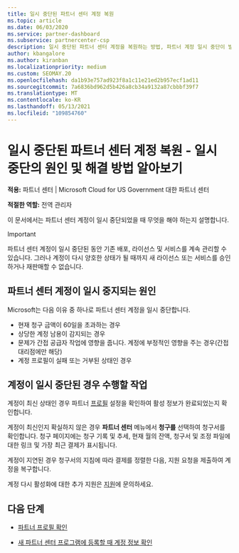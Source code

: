 ```yaml
---
title: 일시 중단된 파트너 센터 계정 복원
ms.topic: article
ms.date: 06/03/2020
ms.service: partner-dashboard
ms.subservice: partnercenter-csp
description: 일시 중단된 파트너 센터 계정을 복원하는 방법, 파트너 계정 일시 중단이 발생하는 이유 및 일시 중단 중에 계정을 사용하는 방법을 알아봅니다.
author: kbangalore
ms.author: kiranban
ms.localizationpriority: medium
ms.custom: SEOMAY.20
ms.openlocfilehash: da1b93e757ad923f8a1c11e21ed2b957ecf1ad11
ms.sourcegitcommit: 7a6836bd962d5b426a8cb34a9132a87cbbbf39f7
ms.translationtype: MT
ms.contentlocale: ko-KR
ms.lasthandoff: 05/13/2021
ms.locfileid: "109854760"
---
```

# <a name="restore-a-suspended-partner-center-account---learn-why-it-happens-and-what-to-do-about-it"></a>일시 중단된 파트너 센터 계정 복원 - 일시 중단의 원인 및 해결 방법 알아보기

**적용:** 파트너 센터 | Microsoft Cloud for US Government 대한 파트너 센터

**적절한 역할:** 전역 관리자

이 문서에서는 파트너 센터 계정이 일시 중단되었을 때 무엇을 해야 하는지 설명합니다.

> [!IMPORTANT]  
> 파트너 센터 계정이 일시 중단된 동안 기존 배포, 라이선스 및 서비스를 계속 관리할 수 있습니다. 그러나 계정이 다시 양호한 상태가 될 때까지 새 라이선스 또는 서비스를 승인하거나 재판매할 수 없습니다.

## <a name="why-partner-center-accounts-are-suspended"></a>파트너 센터 계정이 일시 중지되는 원인

Microsoft는 다음 이유 중 하나로 파트너 센터 계정을 일시 중단합니다.

- 현재 청구 금액이 60일을 초과하는 경우
- 상당한 계정 남용이 감지되는 경우
- 문제가 간접 공급자 작업에 영향을 줍니다. 계정에 부정적인 영향을 주는 경우(간접 대리점에만 해당)
- 계정 프로필이 실패 또는 거부된 상태인 경우

## <a name="what-to-do-if-your-account-is-suspended"></a>계정이 일시 중단된 경우 수행할 작업

계정이 최신 상태인 경우 파트너 [프로필](https://partner.microsoft.com/pcv/accountsettings/partnerprofile) 설정을 확인하여 활성 정보가 완료되었는지 확인합니다. 

계정이 최신인지 확실하지 않은 경우 **파트너 센터** 메뉴에서 **청구를** 선택하여 청구서를 확인합니다. 청구 페이지에는 청구 기록 및 추세, 현재 월의 잔액, 청구서 및 조정 파일에 대한 링크 및 가장 최근 결제가 표시됩니다.

계정이 지연된 경우 청구서의 지침에 따라 결제를 정렬한 다음, 지원 요청을 제출하여 계정을 복구합니다. 

계정 다시 활성화에 대한 추가 지원은 [지원](https://partner.microsoft.com/dashboard/support/csp/servicerequests/create)에 문의하세요.

## <a name="next-steps"></a>다음 단계

- [파트너 프로필 확인](update-your-partner-profile.md)

- [새 파트너 센터 프로그램에 등록할 때 계정 정보 확인](verification-responses.md)
